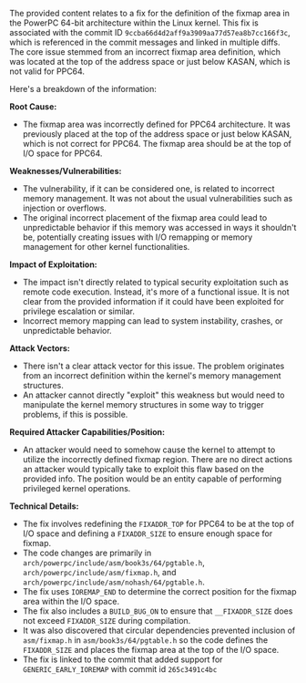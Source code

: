 The provided content relates to a fix for the definition of the fixmap area in the PowerPC 64-bit architecture within the Linux kernel. This fix is associated with the commit ID `9ccba66d4d2aff9a3909aa77d57ea8b7cc166f3c`, which is referenced in the commit messages and linked in multiple diffs. The core issue stemmed from an incorrect fixmap area definition, which was located at the top of the address space or just below KASAN, which is not valid for PPC64.

Here's a breakdown of the information:

**Root Cause:**

*   The fixmap area was incorrectly defined for PPC64 architecture. It was previously placed at the top of the address space or just below KASAN, which is not correct for PPC64. The fixmap area should be at the top of I/O space for PPC64.

**Weaknesses/Vulnerabilities:**

*   The vulnerability, if it can be considered one, is related to incorrect memory management. It was not about the usual vulnerabilities such as injection or overflows.
*   The original incorrect placement of the fixmap area could lead to unpredictable behavior if this memory was accessed in ways it shouldn't be, potentially creating issues with I/O remapping or memory management for other kernel functionalities.

**Impact of Exploitation:**

*   The impact isn't directly related to typical security exploitation such as remote code execution. Instead, it's more of a functional issue. It is not clear from the provided information if it could have been exploited for privilege escalation or similar.
*   Incorrect memory mapping can lead to system instability, crashes, or unpredictable behavior.

**Attack Vectors:**

*   There isn't a clear attack vector for this issue. The problem originates from an incorrect definition within the kernel's memory management structures.
*   An attacker cannot directly "exploit" this weakness but would need to manipulate the kernel memory structures in some way to trigger problems, if this is possible.

**Required Attacker Capabilities/Position:**

*   An attacker would need to somehow cause the kernel to attempt to utilize the incorrectly defined fixmap region. There are no direct actions an attacker would typically take to exploit this flaw based on the provided info. The position would be an entity capable of performing privileged kernel operations.

**Technical Details:**

*   The fix involves redefining the `FIXADDR_TOP` for PPC64 to be at the top of I/O space and defining a `FIXADDR_SIZE` to ensure enough space for fixmap.
*   The code changes are primarily in `arch/powerpc/include/asm/book3s/64/pgtable.h`, `arch/powerpc/include/asm/fixmap.h`, and `arch/powerpc/include/asm/nohash/64/pgtable.h`.
*   The fix uses `IOREMAP_END` to determine the correct position for the fixmap area within the I/O space.
*  The fix also includes a `BUILD_BUG_ON` to ensure that `__FIXADDR_SIZE` does not exceed `FIXADDR_SIZE` during compilation.
* It was also discovered that circular dependencies prevented inclusion of `asm/fixmap.h` in `asm/book3s/64/pgtable.h` so the code defines the `FIXADDR_SIZE` and places the fixmap area at the top of the I/O space.
*   The fix is linked to the commit that added support for `GENERIC_EARLY_IOREMAP` with commit id `265c3491c4bc`